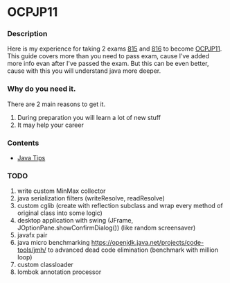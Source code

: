 # OCPJP11

### Description
Here is my experience for taking 2 exams [815](https://education.oracle.com/java-se-11-programmer-i/pexam_1Z0-815) and
[816](https://education.oracle.com/java-se-11-programmer-ii/pexam_1Z0-816) 
to become [OCPJP11](https://www.youracclaim.com/badges/e012ec2d-fb28-4694-97b8-cf5b2f8eac7d).
This guide covers more than you need to pass exam, cause I've added more info evan after I've passed the exam. 
But this can be even better, cause with this you will understand java more deeper.

### Why do you need it.
There are 2 main reasons to get it.
1. During preparation you will learn a lot of new stuff
2. It may help your career

### Contents
* [Java Tips](https://github.com/dgaydukov/cert-ocpjp11/blob/master/files/ocpjp11.md)


### TODO
1. write custom MinMax collector
2. java serialization filters (writeResolve, readResolve)
3. custom cglib (create with reflection subclass and wrap every method of original class into some logic)
4. desktop application with swing (JFrame, JOptionPane.showConfirmDialog()) (like random screensaver)
5. javafx pair
6. java micro benchmarking https://openjdk.java.net/projects/code-tools/jmh/ to advanced
dead code elimination (benchmark with million loop)
7. custom classloader
8. lombok annotation processor